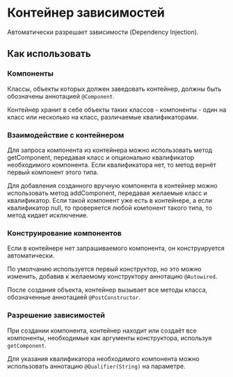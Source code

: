 # Контейнер зависимостей

Автоматически разрешает зависимости (Dependency Injection).

## Как использовать

### Компоненты

Классы, объекты которых должен заведовать контейнер, должны быть обозначены аннотацией `@Component`.

Контейнер хранит в себе объекты таких классов - компоненты - один на класс или несколько на класс,
различаемые квалификаторами.

### Взаимодействие с контейнером

Для запроса компонента из контейнера можно использовать метод getComponent, передавая класс и опционально
квалификатор необходимого компонента. Если квалификатора нет, то метод вернёт первый компонент
этого типа.

Для добавления созданного вручную компонента в контейнер можно использовать метод addComponent, передавая
желаемые класс и квалификатор. Если такой компонент уже есть в контейнере, а если квалификатор null, то
проверяется любой компонент такого типа, то метод кидает исключение.

### Конструирование компонентов

Если в контейнере нет запрашиваемого компонента, он конструируется автоматически.

По умолчанию используется первый конструктор, но это можно изменить, добавив к желаемому конструктору
аннотацию `@Autowired`.

После создания объекта, контейнер вызывает все методы класса, обозначенные аннотацией `@PostConstructor`.

### Разрешение зависимостей

При создании компонента, контейнер находит или создаёт все компоненты, необходимые как аргументы
конструктора, используя `getComponent`.

Для указания квалификатора необходимого компонента можно использовать аннотацию `@Qualifier(String)` на
параметре.
